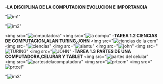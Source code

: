 -**LA DISCIPLINA DE LA COMPUTACION EVOLUCION E IMPORTANCIA**





"![im1](https://github.com/Belenmejia/informatica1/assets/142844432/a5d3d1fd-451b-44f7-836b-486d2bd1da97)"



"![im2](https://github.com/Belenmejia/informatica1/assets/142844432/9d2652c4-e0cf-410a-9a0b-d447e21277ae)"




<img src="![computadora](https://github.com/Belenmejia/informatica1/assets/142844432/64d19408-9ace-417f-99bf-e0fc0ca14a2e)"
<img src="![la compu](https://github.com/Belenmejia/informatica1/assets/142844432/a83ce94f-6691-41df-91d0-2ead95c14dd1)"
-**TAREA 1.2 CIENCIAS DE COMPUTACION,ALAN TURING,JOHN**
<img src="![ciencias de la com](https://github.com/Belenmejia/informatica1/assets/142844432/a4e36c65-7bcf-4c09-8de9-cb391be9033b)"
<img src="![ciencias](https://github.com/Belenmejia/informatica1/assets/142844432/bbe936fe-bb43-4de0-8079-e24e6bbb79a8)"
<img src="![alantu](https://github.com/Belenmejia/informatica1/assets/142844432/ac2c034d-36f5-4a4a-88ed-47ad704d29f7)"
<img src="![john](https://github.com/Belenmejia/informatica1/assets/142844432/e79ded23-adc4-456a-a9f2-fb890b198490)"
<img src="![TURING](https://github.com/Belenmejia/informatica1/assets/142844432/f8f64c01-bc99-4d6d-a0a0-6b28ec21e769)"
<img src="![JOHN](https://github.com/Belenmejia/informatica1/assets/142844432/bd8d05e9-ec25-4358-acd6-8c6c2136cd54)"
-**TAREA 1.3 PARTES DE UNA COMPUTADORA,CELURAR Y TABLET**
<img src="![partes del celular](https://github.com/Belenmejia/informatica1/assets/142844432/208ffb96-cfcc-45c6-a986-352c1d5e9627)"
<img src="![partesdelacomputadora](https://github.com/Belenmejia/informatica1/assets/142844432/077b81d1-d337-420f-ab8d-871e23b9a9fc)"
<img src="![prtcom](https://github.com/Belenmejia/informatica1/assets/142844432/0e91dfb8-e88f-47c5-92cc-86aa933891fe)"
<img src="![prtcel](https://github.com/Belenmejia/informatica1/assets/142844432/238fc0d5-0805-4db8-b739-68c6f2ba0fee)"

"![im3](https://github.com/Belenmejia/informatica1/assets/142844432/2a1e1d5c-e3a5-4aae-946b-4f6277fa06c8)"


